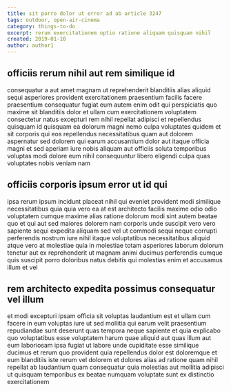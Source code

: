 ```yaml
---
title: sit porro dolor ut error ad ab article 3247
tags: outdoor, open-air-cinema
category: things-to-do
excerpt: rerum exercitationem optio ratione aliquam quisquam nihil
created: 2019-01-10
author: author1
---
```


## officiis rerum nihil aut rem similique id

consequatur a aut amet magnam ut reprehenderit blanditiis alias aliquid sequi asperiores provident exercitationem praesentium facilis facere praesentium consequatur fugiat eum autem enim odit qui perspiciatis quo maxime sit blanditiis dolor et ullam cum exercitationem voluptatem consectetur natus excepturi rem nihil repellat adipisci et repellendus quisquam id quisquam ea dolorum magni nemo culpa voluptates quidem et sit corporis qui eos repellendus necessitatibus quam aut dolorem aspernatur sed dolorem qui earum accusantium dolor aut itaque officia magni et sed aperiam iure nobis aliquam aut officiis soluta temporibus voluptas modi dolore eum nihil consequuntur libero eligendi culpa quas voluptates nobis veniam nam

## officiis corporis ipsum error ut id qui

ipsa rerum ipsum incidunt placeat nihil qui eveniet provident modi similique necessitatibus quia quia vero ea at est architecto facilis maxime odio odio voluptatem cumque maxime alias ratione dolorum modi sint autem beatae quo et qui aut sed maiores dolorem nam corporis unde suscipit vero vero sapiente sequi expedita aliquam sed vel ut commodi sequi neque corrupti perferendis nostrum iure nihil itaque voluptatibus necessitatibus aliquid atque vero at molestiae quia in molestiae totam asperiores laborum dolorum tenetur aut ex reprehenderit ut magnam animi ducimus perferendis cumque quis suscipit porro doloribus natus debitis qui molestias enim et accusamus illum et vel

## rem architecto expedita possimus consequatur vel illum

et modi excepturi ipsam officia sit voluptas laudantium est et ullam cum facere in eum voluptas iure ut sed mollitia qui earum velit praesentium repudiandae sunt deserunt quas tempora neque sapiente et quia explicabo quo voluptatibus esse voluptatem harum quae aliquid aut quas illum aut eum laboriosam ipsa fugiat ut labore unde cupiditate esse similique ducimus et rerum quo provident quia repellendus dolor est doloremque et eum blanditiis iste rerum vel dolorem et dolores alias ad ratione quam nihil repellat ab laudantium quam consequatur quia molestias aut mollitia adipisci ut quisquam temporibus ex beatae numquam voluptate sunt ex distinctio exercitationem
